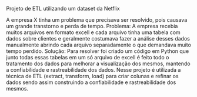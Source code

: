 Projeto de ETL utilizando um dataset da Netflix

A empresa X tinha um problema que precisava ser resolvido, pois causava um grande transtorno e perda de tempo.
Problema: A empresa recebia muitos arquivos em formato excell e cada arquivo tinha uma tabela com dados sobre clientes e geralmente costumava fazer a análise desses dados manualmente abrindo cada arquivo separadamente o que demandava muito tempo perdido. 
Solução: Para resolver foi criado um código em Python que junto todas essas tabelas em um só arquivo de excell  é feito todo o tratamento dos dados para melhorar a visualização dos mesmos, mantendo a confiabilidade e rastreabilidade dos dados.
Nesse projeto é utilizada a técnica de ETL (extract, transform, load) para criar colunas e refinar os dados sendo assim construindo a confiabilidade e rastreabilidade dos mesmos.
